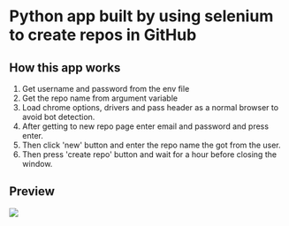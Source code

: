 # Python app built by using selenium to create repos in GitHub

<h2>How this app works</h2>
<ol>
  <li>Get username and password from the env file</li>
  <li>Get the repo name from argument variable</li>
  <li>Load chrome options, drivers and pass header as a normal browser to avoid bot detection.</li>
  <li>After getting to new repo page enter email and password and press enter.</li>
  <li>Then click 'new' button and enter the repo name the got from the user.</li>
  <li>Then press 'create repo' button and wait for a hour before closing the window.</li>
</ol>

<h2>Preview</h2>
<img src="https://user-images.githubusercontent.com/91461938/191908417-9005bb5d-d1d0-4465-adb0-49d324cf3936.gif">
